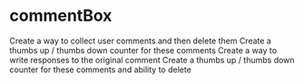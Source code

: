 # commentBox

 Create a way to collect user comments and then delete them
   Create a thumbs up / thumbs down counter for these comments
   Create a way to write responses to the original comment
   Create a thumbs up / thumbs down counter for these comments and ability to delete
